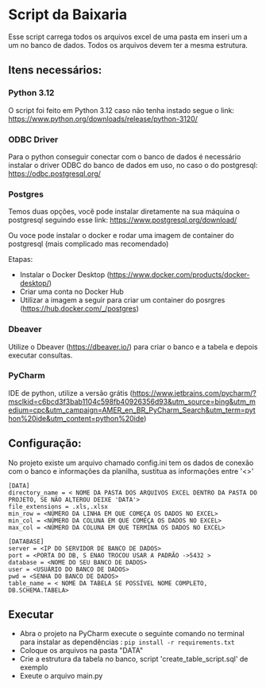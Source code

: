 
# Script da Baixaria

Esse script carrega todos os arquivos excel de uma pasta em inseri um a um no banco de dados. Todos os arquivos devem ter a mesma estrutura.


## Itens necessários:
### Python 3.12 
O script foi feito em Python 3.12 caso não tenha instado segue o link: https://www.python.org/downloads/release/python-3120/
### ODBC Driver
Para o python conseguir conectar com o banco de dados é necessário instalar o driver ODBC do banco de dados em uso, no caso o do postgresql: https://odbc.postgresql.org/ 
### Postgres
Temos duas opções, você pode instalar diretamente na sua máquina o postgresql seguindo esse link: https://www.postgresql.org/download/

Ou voce pode instalar o docker e rodar uma imagem de container do postgresql (mais complicado mas recomendado)

Etapas: 
- Instalar o Docker Desktop (https://www.docker.com/products/docker-desktop/) 
- Criar uma conta no Docker Hub
- Utilizar a imagem a seguir para criar um container do posrgres (https://hub.docker.com/_/postgres)
### Dbeaver
Utilize o Dbeaver (https://dbeaver.io/) para criar o banco e a tabela e depois executar consultas.
### PyCharm
IDE de python, utilize a versão grátis (https://www.jetbrains.com/pycharm/?msclkid=c6bcd3f3bab1104c598fb40926356d93&utm_source=bing&utm_medium=cpc&utm_campaign=AMER_en_BR_PyCharm_Search&utm_term=python%20ide&utm_content=python%20ide)

## Configuração:
No projeto existe um arquivo chamado config.ini tem os dados de conexão com o banco e informações da planilha, sustitua as informações entre '<>'

```
[DATA]
directory_name = < NOME DA PASTA DOS ARQUIVOS EXCEL DENTRO DA PASTA DO PROJETO, SE NÃO ALTEROU DEIXE 'DATA'>
file_extensions = .xls,.xlsx
min_row = <NÚMERO DA LINHA EM QUE COMEÇA OS DADOS NO EXCEL>
min_col = <NÚMERO DA COLUNA EM QUE COMEÇA OS DADOS NO EXCEL>
max_col = <NÚMERO DA COLUNA EM QUE TERMINA OS DADOS NO EXCEL>

[DATABASE]
server = <IP DO SERVIDOR DE BANCO DE DADOS>
port = <PORTA DO DB, S ENAO TROCOU USAR A PADRÃO ->5432 >
database = <NOME DO SEU BANCO DE DADOS>
user = <USUÁRIO DO BANCO DE DADOS>
pwd = <SENHA DO BANCO DE DADOS>
table_name = < NOME DA TABELA SE POSSÍVEL NOME COMPLETO, DB.SCHEMA.TABELA>
```

## Executar

- Abra o projeto na PyCharm execute o seguinte comando no terminal para instalar as dependências : 
`pip install -r requirements.txt`
- Coloque os arquivos na pasta "DATA"
- Crie a estrutura da tabela no banco, script 'create_table_script.sql' de exemplo
- Exeute o arquivo main.py



